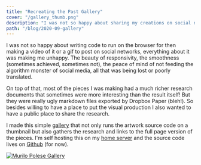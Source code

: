 ```yaml
---
title: "Recreating the Past Gallery"
cover: "/gallery_thumb.png"
description: "I was not so happy about sharing my creations on social networks, so I made this simple gallery."
path: "/blog/2020-09-gallery"
---
```


I was not so happy about writing code to run on the browser for then making a video of it or a gif to post on social networks, everything about it was making me unhappy. The beauty of responsivity, the smoothness (sometimes achieved, sometimes not), the peace of mind of not feeding the algorithm monster of social media, all that was being lost or poorly translated.

On top of that, most of the pieces I was making had a much richer research documents that sometimes were more interesting than the result itself! But they were really ugly markdown files exported by Dropbox Paper (bleh!). So besides willing to have a place to put the visual production I also wanted to have a public place to share the research.

I made this simple [gallery](http://gallery.bananabanana.me/) that not only runs the artwork source code on a thumbnail but also gathers the research and links to the full page version of the pieces. I'm self hosting this on my [home server](http://bananabanana.me) and the source code lives on [Github](https://github.com/murilopolese/gallery) (for now).

[![Murilo Polese Gallery](./gallery.png)](https://github.com/murilopolese/gallery)
